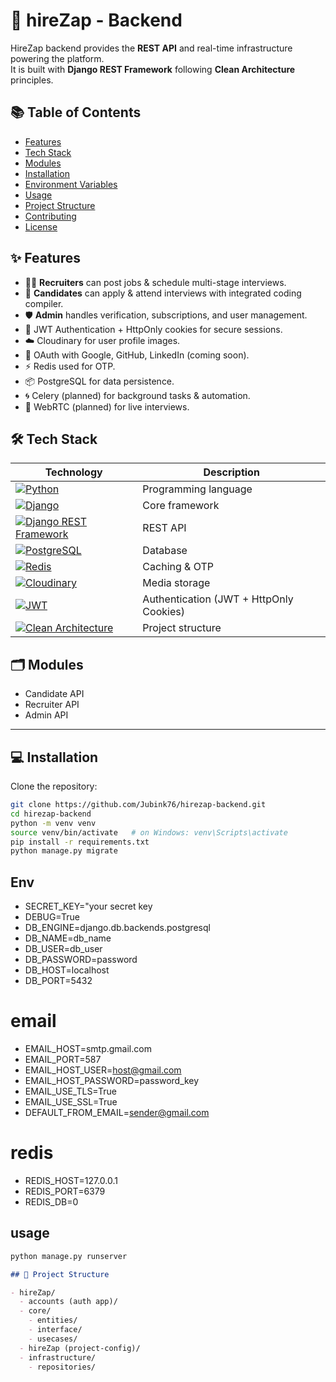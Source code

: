 # 🚀 hireZap - Backend
HireZap backend provides the **REST API** and real-time infrastructure powering the platform.  
It is built with **Django REST Framework** following **Clean Architecture** principles.
## 📚 Table of Contents
- [Features](#features)
- [Tech Stack](#tech-stack)
- [Modules](#modules)
- [Installation](#installation)
- [Environment Variables](#environment-variables)
- [Usage](#usage)
- [Project Structure](#project-structure)
- [Contributing](#contributing)
- [License](#license)

## ✨ Features
- 🧑‍💼 **Recruiters** can post jobs & schedule multi-stage interviews.
- 👤 **Candidates** can apply & attend interviews with integrated coding compiler.
- 🛡️ **Admin** handles verification, subscriptions, and user management.
- 🔐 JWT Authentication + HttpOnly cookies for secure sessions.
- ☁️ Cloudinary for user profile images.
- 🔑 OAuth with Google, GitHub, LinkedIn (coming soon).
- ⚡ Redis used for OTP.
- 📦 PostgreSQL for data persistence.
- 🌀 Celery (planned) for background tasks & automation.
- 🎥 WebRTC (planned) for live interviews.

## 🛠 Tech Stack

| Technology | Description |
|------------|-------------|
| [![Python](https://img.shields.io/badge/Python-3776AB?style=for-the-badge&logo=python&logoColor=white)](https://www.python.org/) | Programming language |
| [![Django](https://img.shields.io/badge/Django-092E20?style=for-the-badge&logo=django&logoColor=white)](https://www.djangoproject.com/) | Core framework |
| [![Django REST Framework](https://img.shields.io/badge/Django_REST-092E20?style=for-the-badge&logo=django&logoColor=white)](https://www.django-rest-framework.org/) | REST API |
| [![PostgreSQL](https://img.shields.io/badge/PostgreSQL-336791?style=for-the-badge&logo=postgresql&logoColor=white)](https://www.postgresql.org/) | Database |
| [![Redis](https://img.shields.io/badge/Redis-D82C20?style=for-the-badge&logo=redis&logoColor=white)](https://redis.io/) | Caching & OTP |
| [![Cloudinary](https://img.shields.io/badge/Cloudinary-3448C5?style=for-the-badge&logo=cloudinary&logoColor=white)](https://cloudinary.com/) | Media storage |
| [![JWT](https://img.shields.io/badge/JWT-000000?style=for-the-badge&logo=jsonwebtokens&logoColor=white)](https://jwt.io/) | Authentication (JWT + HttpOnly Cookies) |
| [![Clean Architecture](https://img.shields.io/badge/Clean_Architecture-007ACC?style=for-the-badge)](https://medium.com/@peter.shen_53785/clean-architecture-1e9f4c6a5f38) | Project structure |

## 🗂 Modules
- Candidate API
- Recruiter API
- Admin API

---

## 💻 Installation

Clone the repository:

```bash
git clone https://github.com/Jubink76/hirezap-backend.git
cd hirezap-backend
python -m venv venv
source venv/bin/activate   # on Windows: venv\Scripts\activate
pip install -r requirements.txt
python manage.py migrate
```

## Env
- SECRET_KEY="your secret key
- DEBUG=True
- DB_ENGINE=django.db.backends.postgresql
- DB_NAME=db_name
- DB_USER=db_user
- DB_PASSWORD=password
- DB_HOST=localhost
- DB_PORT=5432

# email 
- EMAIL_HOST=smtp.gmail.com
- EMAIL_PORT=587
- EMAIL_HOST_USER=host@gmail.com
- EMAIL_HOST_PASSWORD=password_key
- EMAIL_USE_TLS=True
- EMAIL_USE_SSL=True
- DEFAULT_FROM_EMAIL=sender@gmail.com

# redis
- REDIS_HOST=127.0.0.1
- REDIS_PORT=6379
- REDIS_DB=0

## usage
```bash
python manage.py runserver
```
```markdown
## 📂 Project Structure

- hireZap/
  - accounts (auth app)/
  - core/
    - entities/
    - interface/
    - usecases/
  - hireZap (project-config)/
  - infrastructure/
    - repositories/
